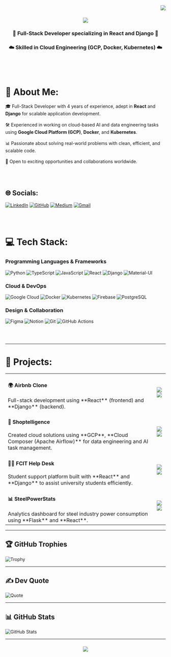 <!-- Visitor Badge -->
<img align="right" src="https://visitor-badge.laobi.icu/badge?page_id=jmlombardi.jmlombardi" />

<!-- Animated Header -->
<h1 align="center">
    <img src="https://readme-typing-svg.herokuapp.com/?font=Righteous&size=35&center=true&vCenter=true&width=500&height=70&duration=4000&lines=Hello+World!+👋;+I'm+Ayesha+Zafar+Dar!;" />
</h1>



<!-- Introduction -->
<h3 align="center">🔬 Full-Stack Developer specializing in React and Django 🔧</h3>
<h3 align="center">☁️ Skilled in Cloud Engineering (GCP, Docker, Kubernetes) ☁️</h3>

<br>
<br>
<br>


# 💫 About Me:
🎓 Full-Stack Developer with 4 years of experience, adept in **React** and **Django** for scalable application development.<br>  
🛠️ Experienced in working on cloud-based AI and data engineering tasks using **Google Cloud Platform (GCP)**, **Docker**, and **Kubernetes**.<br>  
📊 Passionate about solving real-world problems with clean, efficient, and scalable code.<br>  
🎯 Open to exciting opportunities and collaborations worldwide.


<br>
<br>


## 🌐 Socials:
[![LinkedIn](https://img.shields.io/badge/LinkedIn-%230077B5.svg?logo=linkedin&logoColor=white)](https://linkedin.com/in/ayeshazafardar) 
[![GitHub](https://img.shields.io/badge/GitHub-%2312100E.svg?logo=github&logoColor=white)](https://github.com/AyeshaZafarDar) 
[![Medium](https://img.shields.io/badge/Medium-12100E?logo=medium&logoColor=white)](https://medium.com/@ayeshazafardar3114) 
[![Gmail](https://img.shields.io/badge/Gmail-D14836?logo=gmail&logoColor=white)](mailto:ayeshazafardar3114@gmail.com)


<br>
<br>

# 💻 Tech Stack:
### **Programming Languages & Frameworks**
![Python](https://img.shields.io/badge/python-%2314354C.svg?style=for-the-badge&logo=python&logoColor=white) 
![TypeScript](https://img.shields.io/badge/typescript-%23007ACC.svg?style=for-the-badge&logo=typescript&logoColor=white) 
![JavaScript](https://img.shields.io/badge/javascript-%23F7DF1E.svg?style=for-the-badge&logo=javascript&logoColor=black) 
![React](https://img.shields.io/badge/react-%2320232A.svg?style=for-the-badge&logo=react&logoColor=%2361DAFB) 
![Django](https://img.shields.io/badge/django-%23092E20.svg?style=for-the-badge&logo=django&logoColor=white) 
![Material-UI](https://img.shields.io/badge/Material--UI-%230081CB.svg?style=for-the-badge&logo=mui&logoColor=white) 

### **Cloud & DevOps**
![Google Cloud](https://img.shields.io/badge/GoogleCloud-%234285F4.svg?style=for-the-badge&logo=google-cloud&logoColor=white) 
![Docker](https://img.shields.io/badge/docker-%230db7ed.svg?style=for-the-badge&logo=docker&logoColor=white) 
![Kubernetes](https://img.shields.io/badge/kubernetes-%23326CE5.svg?style=for-the-badge&logo=kubernetes&logoColor=white) 
![Firebase](https://img.shields.io/badge/Firebase-%23039BE5.svg?style=for-the-badge&logo=firebase) 
![PostgreSQL](https://img.shields.io/badge/postgresql-%23316192.svg?style=for-the-badge&logo=postgresql&logoColor=white)

### **Design & Collaboration**
![Figma](https://img.shields.io/badge/Figma-%23F24E1E.svg?style=for-the-badge&logo=figma&logoColor=white) 
![Notion](https://img.shields.io/badge/Notion-%23000000.svg?style=for-the-badge&logo=notion&logoColor=white) 
![Git](https://img.shields.io/badge/Git-%23F05033.svg?style=for-the-badge&logo=git&logoColor=white) 
![GitHub Actions](https://img.shields.io/badge/GitHub%20Actions-%232671E5.svg?style=for-the-badge&logo=githubactions&logoColor=white)

<br>
<br>


---

# 🔖 Projects:
<table>
  <tr>
    <td>
      <h4>🌍 <b>Airbnb Clone</b></h4>
      Full-stack development using **React** (frontend) and **Django** (backend).
    </td>
    <td align="center">
      <img src="https://img.shields.io/badge/-React-blue?style=flat-square&logo=react" />
      <img src="https://img.shields.io/badge/-Django-green?style=flat-square&logo=django" />
    </td>
  </tr>
  <tr>
    <td>
      <h4>🔄 <b>Shoptelligence</b></h4>
      Created cloud solutions using **GCP**, **Cloud Composer (Apache Airflow)** for data engineering and AI task management.
    </td>
    <td align="center">
      <img src="https://img.shields.io/badge/-GCP-blue?style=flat-square&logo=google-cloud" />
      <img src="https://img.shields.io/badge/-Apache%20Airflow-darkblue?style=flat-square&logo=apache-airflow" />
    </td>
  </tr>
  <tr>
    <td>
      <h4>👩‍🏫 <b>FCIT Help Desk</b></h4>
      Student support platform built with **React** and **Django** to assist university students efficiently.
    </td>
    <td align="center">
      <img src="https://img.shields.io/badge/-React-blue?style=flat-square&logo=react" />
      <img src="https://img.shields.io/badge/-Django-green?style=flat-square&logo=django" />
    </td>
  </tr>
  <tr>
    <td>
      <h4>📊 <b>SteelPowerStats</b></h4>
      Analytics dashboard for steel industry power consumption using **Flask** and **React**.
    </td>
    <td align="center">
      <img src="https://img.shields.io/badge/-React-blue?style=flat-square&logo=react" />
      <img src="https://img.shields.io/badge/-Flask-grey?style=flat-square&logo=flask" />
    </td>
  </tr>
</table>

---

## 🏆 GitHub Trophies
![Trophy](https://github-profile-trophy.vercel.app/?username=AyeshaZafarDar&theme=radical&no-frame=false&margin-w=4)

---

## ✍️ Dev Quote
![Quote](https://quotes-github-readme.vercel.app/api?type=horizontal&theme=radical)

---

## 📊 GitHub Stats
![GitHub Stats](https://github-readme-stats.vercel.app/api?username=AyeshaZafarDar&show_icons=true&theme=radical)

---

<h3 align="center">
    <img src="https://readme-typing-svg.herokuapp.com/?font=Righteous&size=25&center=true&vCenter=true&width=500&height=70&duration=4000&lines=Thank+you+for+visiting!+👋;Feel+free+to+connect+with+me!;Open+for+collaborations!">
</h3>
